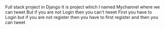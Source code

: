 Full stack project in Django 
It is project which I named Mychannel where we can tweet 
But if you are not Login then you can't tweet
First you have to Login but if you are not register then you have to first register and then you can tweet
